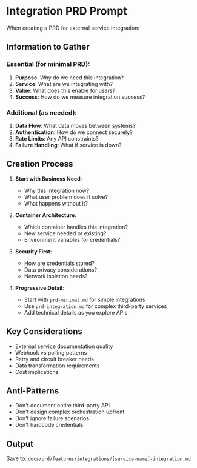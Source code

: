 # Integration PRD Prompt

When creating a PRD for external service integration:

## Information to Gather

### Essential (for minimal PRD):
1. **Purpose**: Why do we need this integration?
2. **Service**: What are we integrating with?
3. **Value**: What does this enable for users?
4. **Success**: How do we measure integration success?

### Additional (as needed):
1. **Data Flow**: What data moves between systems?
2. **Authentication**: How do we connect securely?
3. **Rate Limits**: Any API constraints?
4. **Failure Handling**: What if service is down?

## Creation Process

1. **Start with Business Need**:
   - Why this integration now?
   - What user problem does it solve?
   - What happens without it?

2. **Container Architecture**:
   - Which container handles this integration?
   - New service needed or existing?
   - Environment variables for credentials?

3. **Security First**:
   - How are credentials stored?
   - Data privacy considerations?
   - Network isolation needs?

4. **Progressive Detail**:
   - Start with `prd-minimal.md` for simple integrations
   - Use `prd-integration.md` for complex third-party services
   - Add technical details as you explore APIs

## Key Considerations
- External service documentation quality
- Webhook vs polling patterns
- Retry and circuit breaker needs
- Data transformation requirements
- Cost implications

## Anti-Patterns
- Don't document entire third-party API
- Don't design complex orchestration upfront
- Don't ignore failure scenarios
- Don't hardcode credentials

## Output
Save to: `docs/prd/features/integrations/[service-name]-integration.md`